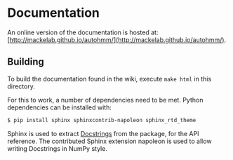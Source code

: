 # Documentation

An online version of the documentation is hosted at: [http://mackelab.github.io/autohmm/](http://mackelab.github.io/autohmm/).


## Building

To build the documentation found in the wiki, execute `make html` in this directory.

For this to work, a number of dependencies need to be met. Python dependencies
 can be installed with:
```bash
$ pip install sphinx sphinxcontrib-napoleon sphinx_rtd_theme
```

Sphinx is used to extract [Docstrings]() from the package, for the API
 reference. The contributed Sphinx extension napoleon is used to allow writing
 Docstrings in NumPy style.
